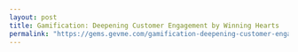 ```yaml
---
layout: post
title: Gamification: Deepening Customer Engagement by Winning Hearts
permalink: "https://gems.gevme.com/gamification-deepening-customer-engagement-by-winning-hearts"
---
```

